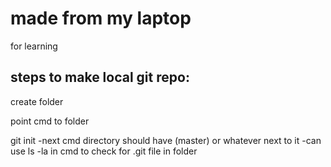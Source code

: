 # made from my laptop

for learning

## steps to make local git repo:

create folder

point cmd to folder

git init
-next cmd directory should have (master) or whatever next to it
-can use ls -la in cmd to check for .git file in folder

